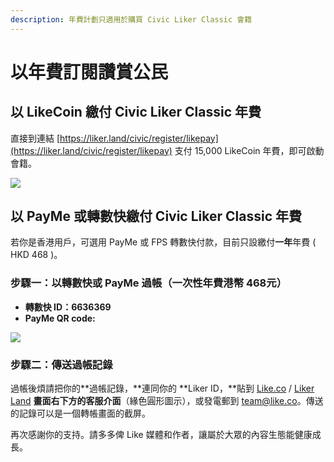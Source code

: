 ```yaml
---
description: 年費計劃只適用於購買 Civic Liker Classic 會籍
---
```


# 以年費訂閱讚賞公民

## 以 LikeCoin 繳付 Civic Liker Classic 年費

直接到連結 [https://liker.land/civic/register/likepay](https://liker.land/civic/register/likepay) 支付 15,000 LikeCoin 年費，即可啟動會籍。

![](../../.gitbook/assets/15000likecoin-civicliker.png)

## 以 PayMe 或轉數快繳付 Civic Liker Classic 年費

若你是香港用戶，可選用 PayMe 或 FPS 轉數快付款，目前只設繳付**一年**年費 \( HKD 468 \)。

### 步驟一：以轉數快或 PayMe 過帳（一次性年費港幣 468元）

* **轉數快 ID：6636369**
* **PayMe QR code:**

![](../../.gitbook/assets/payme.png)

### 步驟二：傳送過帳記錄

過帳後煩請把你的**過帳記錄，**連同你的 **Liker ID，**貼到 [Like.co](https://like.co/) / [Liker Land](https://liker.land/) **畫面右下方的客服介面**（緣色圓形圖示），或發電郵到 [team@like.co](mailto:team@like.co)。傳送的記錄可以是一個轉帳畫面的截屏。

再次感謝你的支持。請多多俾 Like 媒體和作者，讓屬於大眾的內容生態能健康成長。

